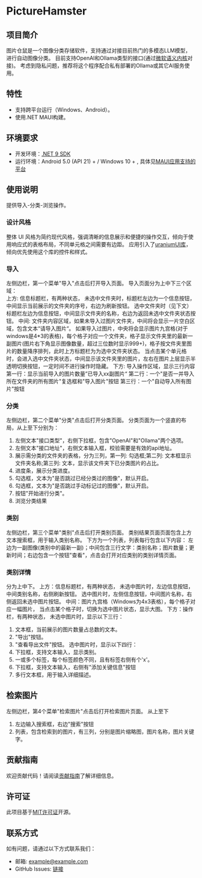 # PictureHamster

## 项目简介
图片仓鼠是一个图像分类存储软件，支持通过对接目前热门的多模态LLM模型，进行自动图像分类。
目前支持OpenAI和Ollama类型的接口(通过[微软语义内核](https://learn.microsoft.com/semantic-kernel/)对接)。
考虑到隐私问题，推荐将这个程序配合私有部署的Ollama或其它AI服务使用。

## 特性
- 支持跨平台运行（Windows、Android）。
- 使用.NET MAUI构建。

## 环境要求
- 开发环境：[.NET 9 SDK](https://dotnet.microsoft.com/download/dotnet/9.0)
- 运行环境：Android 5.0 (API 21) +  / Windows 10 + , 具体见[MAUI应用支持的平台](https://learn.microsoft.com/dotnet/maui/supported-platforms?view=net-maui-9.0)

## 使用说明
提供导入-分类-浏览操作。

### 设计风格
整体 UI 风格为简约现代风格，强调清晰的信息展示和便捷的操作交互，倾向于使用响应式的表格布局，不同单元格之间需要有边距。
应用引入了[uraniumUI库](https://uraniumui.gh.enisn-projects.io/)，倾向优先使用这个库的控件和样式。

### 导入
左侧边栏，第一个菜单"导入"点击后打开导入页面。
导入页面分为上中下三个区域：  
上方: 信息标题栏，有两种状态，
未选中文件夹时，标题栏左边为一个信息按钮，中间显示当前展示的文件夹的序号，右边为刷新按钮。
选中文件夹时（见下文）标题栏左边为信息按钮，中间显示文件夹的名称，右边为返回未选中文件夹状态按钮。
中间: 文件夹内容区域，如果未导入过图片文件夹，中间将会显示一片空白区域，包含文本“请导入图片“。
如果导入过图片，中央将会显示图片九宫格(对于windows是4*3的表格)，每个格子对应一个文件夹，格子显示文件夹里的最新一副图片(图片右下角显示图像数量，超过三位数时显示999+)，格子按文件夹里图片的数量降序排列，此时上方标题栏为为选中文件夹状态。
当点击某个单元格时，会进入选中文件夹状态，中间显示该文件夹里的图片，左右在图片上层显示半透明切换按钮，一定时间不进行操作时隐藏。
下方: 导入操作区域，显示三行内容
第一行：显示当前导入的图片数量”已导入xx副图片“
第二行：一个"是否一并导入所在文件夹的所有图片"复选框和"导入图片"按钮
第三行：一个"自动导入所有图片"按钮

### 分类
左侧边栏，第二个菜单"分类"点击后打开分类页面。
分类页面为一个竖直的布局，从上至下分别为：
1. 左侧文本"接口类型"，右侧下拉框，包含"OpenAI"和"Ollama"两个选项。
2. 左侧文本"接口地址"，右侧文本输入框，校验需要是有效的api地址。
3. 展示需分类的文件夹的表格，分为三列，第一列: 勾选框;第二列: 文本框显示文件夹名称;第三列: 文本，显示该文件夹下已分类图片的占比。
4. 进度条，展示分类进度。
5. 勾选框，文本为"是否跳过已经分类过的图像"，默认开启。
6. 勾选框，文本为"是否跳过手动标记过的图像"，默认开启。
7. 按钮"开始进行分类"。
8. 浏览分类结果

### 类别
左侧边栏，第三个菜单"类别"点击后打开类别页面。
类别结果页面页面包含上方文本搜索框，用于输入类别名称。
下方为一个列表，列表每行包含以下内容：
左边为一副图像(类别中的最新一副)；中间包含三行文字：类别名称；图片数量；更新时间；右边包含一个按钮"查看"，点击会打开对应类别的类别详情页面。

### 类别详情
分为上中下。
上方：信息标题栏，有两种状态，
未选中图片时，左边信息按钮，中间类别名称，右侧刷新按钮。
选中图片时，左侧信息按钮，中间图片名称，右侧返回未选中图片按钮。
中间：图片九宫格（Windows为4x3表格），每个格子对应一幅图片，
当点击某个格子时，切换为选中图片状态，显示大图。
下方：操作栏，有两种状态，
未选中图片时，显示以下三行：
1. 文本框，当前展示的图片数量占总数的文本。
2. "导出"按钮。
3. "查看导出文件"按钮。
选中图片时，显示以下四行：
1. 下拉框，支持文本输入，显示类别。
2. 一或多个标签，每个标签颜色不同，且有标签右侧有个'x'。
3. 下拉框，支持文本输入，右侧有"添加关键信息"按钮
4. 多行文本框，用于输入详细描述。

## 检索图片
左侧边栏，第4个菜单"检索图片"点击后打开检索图片页面。
从上至下
1. 左边输入搜索框，右边"搜索"按钮
2. 列表，包含检索到的图片，有三列，分别是图片缩略图，图片名称，图片关键字。

## 贡献指南
欢迎贡献代码！请阅读[贡献指南](CONTRIBUTING.md)了解详细信息。

## 许可证
此项目基于[MIT许可证](LICENSE)开源。

## 联系方式
如有问题，请通过以下方式联系我们：
- 邮箱: example@example.com
- GitHub Issues: [链接](https://github.com/yourusername/PictureHamster/issues)
